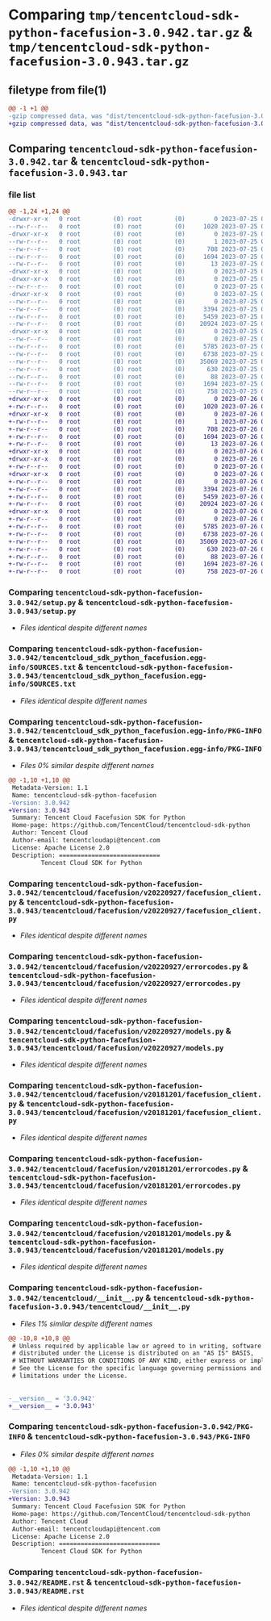 # Comparing `tmp/tencentcloud-sdk-python-facefusion-3.0.942.tar.gz` & `tmp/tencentcloud-sdk-python-facefusion-3.0.943.tar.gz`

## filetype from file(1)

```diff
@@ -1 +1 @@
-gzip compressed data, was "dist/tencentcloud-sdk-python-facefusion-3.0.942.tar", last modified: Tue Jul 25 04:18:13 2023, max compression
+gzip compressed data, was "dist/tencentcloud-sdk-python-facefusion-3.0.943.tar", last modified: Wed Jul 26 00:37:35 2023, max compression
```

## Comparing `tencentcloud-sdk-python-facefusion-3.0.942.tar` & `tencentcloud-sdk-python-facefusion-3.0.943.tar`

### file list

```diff
@@ -1,24 +1,24 @@
-drwxr-xr-x   0 root         (0) root         (0)        0 2023-07-25 04:18:13.000000 tencentcloud-sdk-python-facefusion-3.0.942/
--rw-r--r--   0 root         (0) root         (0)     1020 2023-07-25 04:18:13.000000 tencentcloud-sdk-python-facefusion-3.0.942/setup.py
-drwxr-xr-x   0 root         (0) root         (0)        0 2023-07-25 04:18:13.000000 tencentcloud-sdk-python-facefusion-3.0.942/tencentcloud_sdk_python_facefusion.egg-info/
--rw-r--r--   0 root         (0) root         (0)        1 2023-07-25 04:18:13.000000 tencentcloud-sdk-python-facefusion-3.0.942/tencentcloud_sdk_python_facefusion.egg-info/dependency_links.txt
--rw-r--r--   0 root         (0) root         (0)      708 2023-07-25 04:18:13.000000 tencentcloud-sdk-python-facefusion-3.0.942/tencentcloud_sdk_python_facefusion.egg-info/SOURCES.txt
--rw-r--r--   0 root         (0) root         (0)     1694 2023-07-25 04:18:13.000000 tencentcloud-sdk-python-facefusion-3.0.942/tencentcloud_sdk_python_facefusion.egg-info/PKG-INFO
--rw-r--r--   0 root         (0) root         (0)       13 2023-07-25 04:18:13.000000 tencentcloud-sdk-python-facefusion-3.0.942/tencentcloud_sdk_python_facefusion.egg-info/top_level.txt
-drwxr-xr-x   0 root         (0) root         (0)        0 2023-07-25 04:18:13.000000 tencentcloud-sdk-python-facefusion-3.0.942/tencentcloud/
-drwxr-xr-x   0 root         (0) root         (0)        0 2023-07-25 04:18:13.000000 tencentcloud-sdk-python-facefusion-3.0.942/tencentcloud/facefusion/
--rw-r--r--   0 root         (0) root         (0)        0 2023-07-25 04:18:13.000000 tencentcloud-sdk-python-facefusion-3.0.942/tencentcloud/facefusion/__init__.py
-drwxr-xr-x   0 root         (0) root         (0)        0 2023-07-25 04:18:13.000000 tencentcloud-sdk-python-facefusion-3.0.942/tencentcloud/facefusion/v20220927/
--rw-r--r--   0 root         (0) root         (0)        0 2023-07-25 04:18:13.000000 tencentcloud-sdk-python-facefusion-3.0.942/tencentcloud/facefusion/v20220927/__init__.py
--rw-r--r--   0 root         (0) root         (0)     3394 2023-07-25 04:18:13.000000 tencentcloud-sdk-python-facefusion-3.0.942/tencentcloud/facefusion/v20220927/facefusion_client.py
--rw-r--r--   0 root         (0) root         (0)     5459 2023-07-25 04:18:13.000000 tencentcloud-sdk-python-facefusion-3.0.942/tencentcloud/facefusion/v20220927/errorcodes.py
--rw-r--r--   0 root         (0) root         (0)    20924 2023-07-25 04:18:13.000000 tencentcloud-sdk-python-facefusion-3.0.942/tencentcloud/facefusion/v20220927/models.py
-drwxr-xr-x   0 root         (0) root         (0)        0 2023-07-25 04:18:13.000000 tencentcloud-sdk-python-facefusion-3.0.942/tencentcloud/facefusion/v20181201/
--rw-r--r--   0 root         (0) root         (0)        0 2023-07-25 04:18:13.000000 tencentcloud-sdk-python-facefusion-3.0.942/tencentcloud/facefusion/v20181201/__init__.py
--rw-r--r--   0 root         (0) root         (0)     5785 2023-07-25 04:18:13.000000 tencentcloud-sdk-python-facefusion-3.0.942/tencentcloud/facefusion/v20181201/facefusion_client.py
--rw-r--r--   0 root         (0) root         (0)     6738 2023-07-25 04:18:13.000000 tencentcloud-sdk-python-facefusion-3.0.942/tencentcloud/facefusion/v20181201/errorcodes.py
--rw-r--r--   0 root         (0) root         (0)    35069 2023-07-25 04:18:13.000000 tencentcloud-sdk-python-facefusion-3.0.942/tencentcloud/facefusion/v20181201/models.py
--rw-r--r--   0 root         (0) root         (0)      630 2023-07-25 04:18:13.000000 tencentcloud-sdk-python-facefusion-3.0.942/tencentcloud/__init__.py
--rw-r--r--   0 root         (0) root         (0)       88 2023-07-25 04:18:13.000000 tencentcloud-sdk-python-facefusion-3.0.942/setup.cfg
--rw-r--r--   0 root         (0) root         (0)     1694 2023-07-25 04:18:13.000000 tencentcloud-sdk-python-facefusion-3.0.942/PKG-INFO
--rw-r--r--   0 root         (0) root         (0)      758 2023-07-25 04:18:13.000000 tencentcloud-sdk-python-facefusion-3.0.942/README.rst
+drwxr-xr-x   0 root         (0) root         (0)        0 2023-07-26 00:37:35.000000 tencentcloud-sdk-python-facefusion-3.0.943/
+-rw-r--r--   0 root         (0) root         (0)     1020 2023-07-26 00:37:35.000000 tencentcloud-sdk-python-facefusion-3.0.943/setup.py
+drwxr-xr-x   0 root         (0) root         (0)        0 2023-07-26 00:37:35.000000 tencentcloud-sdk-python-facefusion-3.0.943/tencentcloud_sdk_python_facefusion.egg-info/
+-rw-r--r--   0 root         (0) root         (0)        1 2023-07-26 00:37:35.000000 tencentcloud-sdk-python-facefusion-3.0.943/tencentcloud_sdk_python_facefusion.egg-info/dependency_links.txt
+-rw-r--r--   0 root         (0) root         (0)      708 2023-07-26 00:37:35.000000 tencentcloud-sdk-python-facefusion-3.0.943/tencentcloud_sdk_python_facefusion.egg-info/SOURCES.txt
+-rw-r--r--   0 root         (0) root         (0)     1694 2023-07-26 00:37:35.000000 tencentcloud-sdk-python-facefusion-3.0.943/tencentcloud_sdk_python_facefusion.egg-info/PKG-INFO
+-rw-r--r--   0 root         (0) root         (0)       13 2023-07-26 00:37:35.000000 tencentcloud-sdk-python-facefusion-3.0.943/tencentcloud_sdk_python_facefusion.egg-info/top_level.txt
+drwxr-xr-x   0 root         (0) root         (0)        0 2023-07-26 00:37:35.000000 tencentcloud-sdk-python-facefusion-3.0.943/tencentcloud/
+drwxr-xr-x   0 root         (0) root         (0)        0 2023-07-26 00:37:35.000000 tencentcloud-sdk-python-facefusion-3.0.943/tencentcloud/facefusion/
+-rw-r--r--   0 root         (0) root         (0)        0 2023-07-26 00:37:35.000000 tencentcloud-sdk-python-facefusion-3.0.943/tencentcloud/facefusion/__init__.py
+drwxr-xr-x   0 root         (0) root         (0)        0 2023-07-26 00:37:35.000000 tencentcloud-sdk-python-facefusion-3.0.943/tencentcloud/facefusion/v20220927/
+-rw-r--r--   0 root         (0) root         (0)        0 2023-07-26 00:37:35.000000 tencentcloud-sdk-python-facefusion-3.0.943/tencentcloud/facefusion/v20220927/__init__.py
+-rw-r--r--   0 root         (0) root         (0)     3394 2023-07-26 00:37:35.000000 tencentcloud-sdk-python-facefusion-3.0.943/tencentcloud/facefusion/v20220927/facefusion_client.py
+-rw-r--r--   0 root         (0) root         (0)     5459 2023-07-26 00:37:35.000000 tencentcloud-sdk-python-facefusion-3.0.943/tencentcloud/facefusion/v20220927/errorcodes.py
+-rw-r--r--   0 root         (0) root         (0)    20924 2023-07-26 00:37:35.000000 tencentcloud-sdk-python-facefusion-3.0.943/tencentcloud/facefusion/v20220927/models.py
+drwxr-xr-x   0 root         (0) root         (0)        0 2023-07-26 00:37:35.000000 tencentcloud-sdk-python-facefusion-3.0.943/tencentcloud/facefusion/v20181201/
+-rw-r--r--   0 root         (0) root         (0)        0 2023-07-26 00:37:35.000000 tencentcloud-sdk-python-facefusion-3.0.943/tencentcloud/facefusion/v20181201/__init__.py
+-rw-r--r--   0 root         (0) root         (0)     5785 2023-07-26 00:37:35.000000 tencentcloud-sdk-python-facefusion-3.0.943/tencentcloud/facefusion/v20181201/facefusion_client.py
+-rw-r--r--   0 root         (0) root         (0)     6738 2023-07-26 00:37:35.000000 tencentcloud-sdk-python-facefusion-3.0.943/tencentcloud/facefusion/v20181201/errorcodes.py
+-rw-r--r--   0 root         (0) root         (0)    35069 2023-07-26 00:37:35.000000 tencentcloud-sdk-python-facefusion-3.0.943/tencentcloud/facefusion/v20181201/models.py
+-rw-r--r--   0 root         (0) root         (0)      630 2023-07-26 00:37:35.000000 tencentcloud-sdk-python-facefusion-3.0.943/tencentcloud/__init__.py
+-rw-r--r--   0 root         (0) root         (0)       88 2023-07-26 00:37:35.000000 tencentcloud-sdk-python-facefusion-3.0.943/setup.cfg
+-rw-r--r--   0 root         (0) root         (0)     1694 2023-07-26 00:37:35.000000 tencentcloud-sdk-python-facefusion-3.0.943/PKG-INFO
+-rw-r--r--   0 root         (0) root         (0)      758 2023-07-26 00:37:35.000000 tencentcloud-sdk-python-facefusion-3.0.943/README.rst
```

### Comparing `tencentcloud-sdk-python-facefusion-3.0.942/setup.py` & `tencentcloud-sdk-python-facefusion-3.0.943/setup.py`

 * *Files identical despite different names*

### Comparing `tencentcloud-sdk-python-facefusion-3.0.942/tencentcloud_sdk_python_facefusion.egg-info/SOURCES.txt` & `tencentcloud-sdk-python-facefusion-3.0.943/tencentcloud_sdk_python_facefusion.egg-info/SOURCES.txt`

 * *Files identical despite different names*

### Comparing `tencentcloud-sdk-python-facefusion-3.0.942/tencentcloud_sdk_python_facefusion.egg-info/PKG-INFO` & `tencentcloud-sdk-python-facefusion-3.0.943/tencentcloud_sdk_python_facefusion.egg-info/PKG-INFO`

 * *Files 0% similar despite different names*

```diff
@@ -1,10 +1,10 @@
 Metadata-Version: 1.1
 Name: tencentcloud-sdk-python-facefusion
-Version: 3.0.942
+Version: 3.0.943
 Summary: Tencent Cloud Facefusion SDK for Python
 Home-page: https://github.com/TencentCloud/tencentcloud-sdk-python
 Author: Tencent Cloud
 Author-email: tencentcloudapi@tencent.com
 License: Apache License 2.0
 Description: ============================
         Tencent Cloud SDK for Python
```

### Comparing `tencentcloud-sdk-python-facefusion-3.0.942/tencentcloud/facefusion/v20220927/facefusion_client.py` & `tencentcloud-sdk-python-facefusion-3.0.943/tencentcloud/facefusion/v20220927/facefusion_client.py`

 * *Files identical despite different names*

### Comparing `tencentcloud-sdk-python-facefusion-3.0.942/tencentcloud/facefusion/v20220927/errorcodes.py` & `tencentcloud-sdk-python-facefusion-3.0.943/tencentcloud/facefusion/v20220927/errorcodes.py`

 * *Files identical despite different names*

### Comparing `tencentcloud-sdk-python-facefusion-3.0.942/tencentcloud/facefusion/v20220927/models.py` & `tencentcloud-sdk-python-facefusion-3.0.943/tencentcloud/facefusion/v20220927/models.py`

 * *Files identical despite different names*

### Comparing `tencentcloud-sdk-python-facefusion-3.0.942/tencentcloud/facefusion/v20181201/facefusion_client.py` & `tencentcloud-sdk-python-facefusion-3.0.943/tencentcloud/facefusion/v20181201/facefusion_client.py`

 * *Files identical despite different names*

### Comparing `tencentcloud-sdk-python-facefusion-3.0.942/tencentcloud/facefusion/v20181201/errorcodes.py` & `tencentcloud-sdk-python-facefusion-3.0.943/tencentcloud/facefusion/v20181201/errorcodes.py`

 * *Files identical despite different names*

### Comparing `tencentcloud-sdk-python-facefusion-3.0.942/tencentcloud/facefusion/v20181201/models.py` & `tencentcloud-sdk-python-facefusion-3.0.943/tencentcloud/facefusion/v20181201/models.py`

 * *Files identical despite different names*

### Comparing `tencentcloud-sdk-python-facefusion-3.0.942/tencentcloud/__init__.py` & `tencentcloud-sdk-python-facefusion-3.0.943/tencentcloud/__init__.py`

 * *Files 1% similar despite different names*

```diff
@@ -10,8 +10,8 @@
 # Unless required by applicable law or agreed to in writing, software
 # distributed under the License is distributed on an "AS IS" BASIS,
 # WITHOUT WARRANTIES OR CONDITIONS OF ANY KIND, either express or implied.
 # See the License for the specific language governing permissions and
 # limitations under the License.
 
 
-__version__ = '3.0.942'
+__version__ = '3.0.943'
```

### Comparing `tencentcloud-sdk-python-facefusion-3.0.942/PKG-INFO` & `tencentcloud-sdk-python-facefusion-3.0.943/PKG-INFO`

 * *Files 0% similar despite different names*

```diff
@@ -1,10 +1,10 @@
 Metadata-Version: 1.1
 Name: tencentcloud-sdk-python-facefusion
-Version: 3.0.942
+Version: 3.0.943
 Summary: Tencent Cloud Facefusion SDK for Python
 Home-page: https://github.com/TencentCloud/tencentcloud-sdk-python
 Author: Tencent Cloud
 Author-email: tencentcloudapi@tencent.com
 License: Apache License 2.0
 Description: ============================
         Tencent Cloud SDK for Python
```

### Comparing `tencentcloud-sdk-python-facefusion-3.0.942/README.rst` & `tencentcloud-sdk-python-facefusion-3.0.943/README.rst`

 * *Files identical despite different names*

